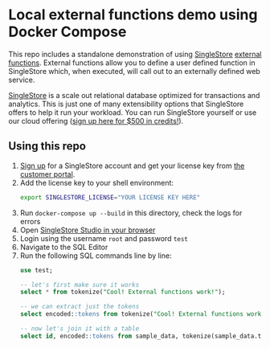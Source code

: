 # Local external functions demo using Docker Compose

This repo includes a standalone demonstration of using [SingleStore][s2] [external functions][extfns]. External functions allow you to define a user defined function in SingleStore which, when executed, will call out to an externally defined web service.

[SingleStore][s2] is a scale out relational database optimized for transactions and analytics. This is just one of many extensibility options that SingleStore offers to help it run your workload. You can run SingleStore yourself or use our cloud offering ([sign up here for $500 in credits!][trial]).

## Using this repo

1. [Sign up][trial] for a SingleStore account and get your license key from [the customer portal][portal].
2. Add the license key to your shell environment:
   ```bash
   export SINGLESTORE_LICENSE="YOUR LICENSE KEY HERE"
   ```
3. Run `docker-compose up --build` in this directory, check the logs for errors
4. Open [SingleStore Studio in your browser][studio]
5. Login using the username `root` and password `test`
6. Navigate to the SQL Editor
7. Run the following SQL commands line by line:
   ```sql
   use test;

   -- let's first make sure it works
   select * from tokenize("Cool! External functions work!");

   -- we can extract just the tokens
   select encoded::tokens from tokenize("Cool! External functions work!");

   -- now let's join it with a table
   select id, encoded::tokens from sample_data, tokenize(sample_data.t);
   ```

[s2]: https://www.singlestore.com
[extfns]: https://docs.singlestore.com/db/latest/en/reference/sql-reference/procedural-sql-reference/create--or-replace--external-function.html
[trial]: https://www.singlestore.com/cloud-trial/
[portal]: https://portal.memsql.com/
[studio]: http://localhost:8080